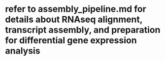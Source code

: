 # refer to **assembly_pipeline.md** for details about RNAseq alignment, transcript assembly, and preparation for differential gene expression analysis

